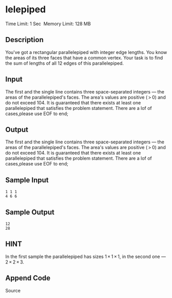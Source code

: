 # lelepiped
Time Limit: 1 Sec  Memory Limit: 128 MB


## Description
You've got a rectangular parallelepiped with integer edge lengths. You know the areas of its three faces that have a common vertex. Your task is to find the sum of lengths of all 12 edges of this parallelepiped.


## Input
The first and the single line contains three space-separated integers — the areas of the parallelepiped's faces. The area's values are positive ( > 0) and do not exceed 104. It is guaranteed that there exists at least one parallelepiped that satisfies the problem statement. There are a lof of cases,please use EOF to end;


## Output
The first and the single line contains three space-separated integers — the areas of the parallelepiped's faces. The area's values are positive ( > 0) and do not exceed 104. It is guaranteed that there exists at least one parallelepiped that satisfies the problem statement. There are a lof of cases,please use EOF to end;


## Sample Input
```
1 1 1
4 6 6

```
## Sample Output
```
12
28

```

## HINT
In the first sample the parallelepiped has sizes 1 × 1 × 1, in the second one — 2 × 2 × 3.


## Append Code
Source
